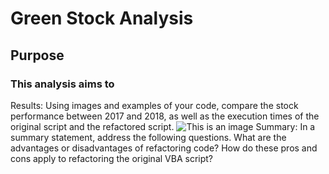 # Green Stock Analysis
## Purpose
### This analysis aims to 
Results: Using images and examples of your code, compare the stock performance between 2017 and 2018, as well as the execution times of the original script and the refactored script.
![This is an image]()
Summary: In a summary statement, address the following questions.
What are the advantages or disadvantages of refactoring code?
How do these pros and cons apply to refactoring the original VBA script?
